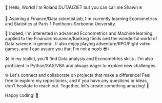 👋 Hello, World! I'm Roland DUTAUZIET but you can call me Shawn ❄️

🚀 Aspiring a Finance/Data scientist job, I'm currently learning Econometrics and Statistics at Paris 1 Pantheon-Sorbonne University.

👀 Indeed, I'm interested in advanced Econometrics and Machine learning, applied to the Finance/Insurance/Banking fields and the wonderful world of Data science in general.
    (I also enjoy playing adventure/RPG/Fight video games, and I can assure you that I'm not a noob 😎)

🛠️ In my toolkit, you'll find Data analysis and Econometrics skills . I'm  also proficient in Python/SAS/VBA and always eager to explore new challenges.

🌐 Let's connect and collaborate on projects that make a difference! Feel free to explore my repositories, and if you have any questions or ideas, don't hesitate to reach out. Together, let's create something amazing! 🤝

Happy coding! 🚀


